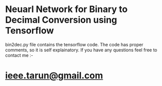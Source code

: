# Neuarl Network for Binary to Decimal Conversion using Tensorflow
bin2dec.py file contains the tensorflow code.
The code has proper comments, so it is self explainatory.
If you have any questions feel free to contact me :-
# ieee.tarun@gmail.com
